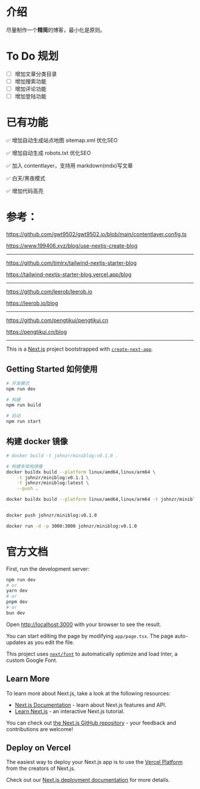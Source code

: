 # 介绍

尽量制作一个**精简**的博客，最小化是原则。

# To Do 规划

- [ ] 增加文章分类目录
- [ ] 增加搜索功能
- [ ] 增加评论功能
- [ ] 增加登陆功能

# 已有功能

✅ 增加自动生成站点地图 sitemap.xml 优化SEO

✅ 增加自动生成 robots.txt 优化SEO

✅ 加入 contentlayer，支持用 markdown(mdx)写文章

✅ 白天/黑夜模式

✅ 增加代码高亮

# 参考：

https://github.com/gwt9502/gwt9502.io/blob/main/contentlayer.config.ts

https://www.199406.xyz/blog/use-nextjs-create-blog

---

https://github.com/timlrx/tailwind-nextjs-starter-blog

https://tailwind-nextjs-starter-blog.vercel.app/blog

---

https://github.com/leerob/leerob.io

https://leerob.io/blog

---

https://github.com/pengtikui/pengtikui.cn

https://pengtikui.cn/blog

---

This is a [Next.js](https://nextjs.org/) project bootstrapped with [`create-next-app`](https://github.com/vercel/next.js/tree/canary/packages/create-next-app).

## Getting Started 如何使用

```sh
# 开发模式
npm run dev

# 构建
npm run build

# 启动
npm run start

```

## 构建 docker 镜像

```sh
# docker build -t johnzr/miniblog:v0.1.0 .

# 构建多架构镜像
docker buildx build --platform linux/amd64,linux/arm64 \
    -t johnzr/miniblog:v0.1.1 \
    -t johnzr/miniblog:latest \
    --push .

docker buildx build --platform linux/amd64,linux/arm64 -t johnzr/miniblog:v0.1.1 -t johnzr/miniblog:latest --push .


docker push johnzr/miniblog:v0.1.0

docker run -d -p 3000:3000 johnzr/miniblog:v0.1.0

```






# 官方文档

First, run the development server:

```bash
npm run dev
# or
yarn dev
# or
pnpm dev
# or
bun dev
```

Open [http://localhost:3000](http://localhost:3000) with your browser to see the result.

You can start editing the page by modifying `app/page.tsx`. The page auto-updates as you edit the file.

This project uses [`next/font`](https://nextjs.org/docs/basic-features/font-optimization) to automatically optimize and load Inter, a custom Google Font.

## Learn More

To learn more about Next.js, take a look at the following resources:

- [Next.js Documentation](https://nextjs.org/docs) - learn about Next.js features and API.
- [Learn Next.js](https://nextjs.org/learn) - an interactive Next.js tutorial.

You can check out [the Next.js GitHub repository](https://github.com/vercel/next.js/) - your feedback and contributions are welcome!

## Deploy on Vercel

The easiest way to deploy your Next.js app is to use the [Vercel Platform](https://vercel.com/new?utm_medium=default-template&filter=next.js&utm_source=create-next-app&utm_campaign=create-next-app-readme) from the creators of Next.js.

Check out our [Next.js deployment documentation](https://nextjs.org/docs/deployment) for more details.
